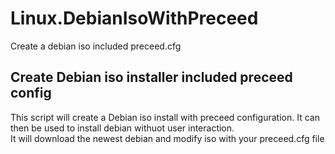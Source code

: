 # Linux.DebianIsoWithPreceed
Create a debian iso included preceed.cfg

## Create Debian iso installer included preceed config

This script will create a Debian iso install with preceed configuration. It can then be used to install debian withuot user interaction.  
It will download the newest debian and modify iso with your preceed.cfg file